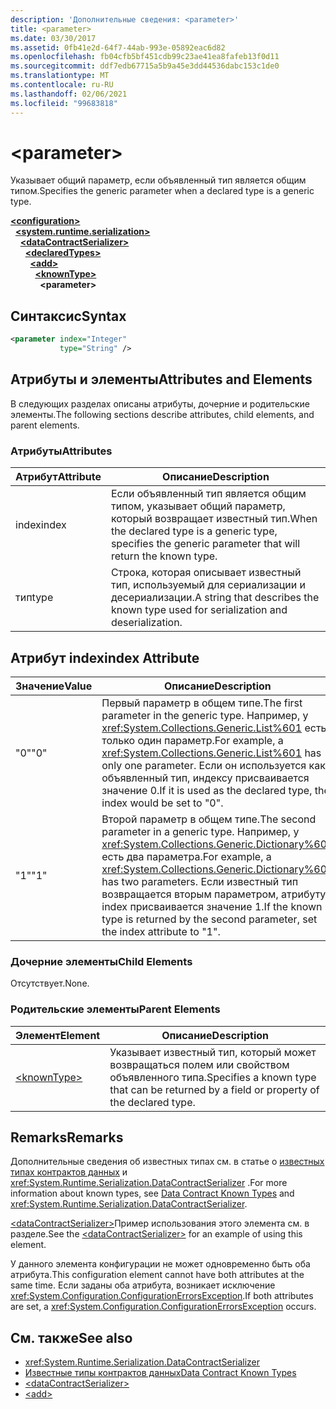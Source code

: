 ```yaml
---
description: 'Дополнительные сведения: <parameter>'
title: <parameter>
ms.date: 03/30/2017
ms.assetid: 0fb41e2d-64f7-44ab-993e-05892eac6d82
ms.openlocfilehash: fb04cfb5bf451cdb99c23ae41ea8fafeb13f0d11
ms.sourcegitcommit: ddf7edb67715a5b9a45e3dd44536dabc153c1de0
ms.translationtype: MT
ms.contentlocale: ru-RU
ms.lasthandoff: 02/06/2021
ms.locfileid: "99683818"
---
```

# \<parameter>

<span data-ttu-id="b137c-102">Указывает общий параметр, если объявленный тип является общим типом.</span><span class="sxs-lookup"><span data-stu-id="b137c-102">Specifies the generic parameter when a declared type is a generic type.</span></span>  
  
[**\<configuration>**](../configuration-element.md)\
&nbsp;&nbsp;[**\<system.runtime.serialization>**](system-runtime-serialization.md)\
&nbsp;&nbsp;&nbsp;&nbsp;[**\<dataContractSerializer>**](datacontractserializer.md)\
&nbsp;&nbsp;&nbsp;&nbsp;&nbsp;&nbsp;[**\<declaredTypes>**](declaredtypes.md)\
&nbsp;&nbsp;&nbsp;&nbsp;&nbsp;&nbsp;&nbsp;&nbsp;[**\<add>**](add-of-declaredtypes-element.md)\
&nbsp;&nbsp;&nbsp;&nbsp;&nbsp;&nbsp;&nbsp;&nbsp;&nbsp;&nbsp;[**\<knownType>**](knowntype.md)\
&nbsp;&nbsp;&nbsp;&nbsp;&nbsp;&nbsp;&nbsp;&nbsp;&nbsp;&nbsp;&nbsp;&nbsp;**\<parameter>**  
  
## <a name="syntax"></a><span data-ttu-id="b137c-103">Синтаксис</span><span class="sxs-lookup"><span data-stu-id="b137c-103">Syntax</span></span>  
  
```xml  
<parameter index="Integer"
           type="String" />
```  
  
## <a name="attributes-and-elements"></a><span data-ttu-id="b137c-104">Атрибуты и элементы</span><span class="sxs-lookup"><span data-stu-id="b137c-104">Attributes and Elements</span></span>  

 <span data-ttu-id="b137c-105">В следующих разделах описаны атрибуты, дочерние и родительские элементы.</span><span class="sxs-lookup"><span data-stu-id="b137c-105">The following sections describe attributes, child elements, and parent elements.</span></span>  
  
### <a name="attributes"></a><span data-ttu-id="b137c-106">Атрибуты</span><span class="sxs-lookup"><span data-stu-id="b137c-106">Attributes</span></span>  
  
|<span data-ttu-id="b137c-107">Атрибут</span><span class="sxs-lookup"><span data-stu-id="b137c-107">Attribute</span></span>|<span data-ttu-id="b137c-108">Описание</span><span class="sxs-lookup"><span data-stu-id="b137c-108">Description</span></span>|  
|---------------|-----------------|  
|<span data-ttu-id="b137c-109">index</span><span class="sxs-lookup"><span data-stu-id="b137c-109">index</span></span>|<span data-ttu-id="b137c-110">Если объявленный тип является общим типом, указывает общий параметр, который возвращает известный тип.</span><span class="sxs-lookup"><span data-stu-id="b137c-110">When the declared type is a generic type, specifies the generic parameter that will return the known type.</span></span>|  
|<span data-ttu-id="b137c-111">тип</span><span class="sxs-lookup"><span data-stu-id="b137c-111">type</span></span>|<span data-ttu-id="b137c-112">Строка, которая описывает известный тип, используемый для сериализации и десериализации.</span><span class="sxs-lookup"><span data-stu-id="b137c-112">A string that describes the known type used for serialization and deserialization.</span></span>|  
  
## <a name="index-attribute"></a><span data-ttu-id="b137c-113">Атрибут index</span><span class="sxs-lookup"><span data-stu-id="b137c-113">index Attribute</span></span>  
  
|<span data-ttu-id="b137c-114">Значение</span><span class="sxs-lookup"><span data-stu-id="b137c-114">Value</span></span>|<span data-ttu-id="b137c-115">Описание</span><span class="sxs-lookup"><span data-stu-id="b137c-115">Description</span></span>|  
|-----------|-----------------|  
|<span data-ttu-id="b137c-116">"0"</span><span class="sxs-lookup"><span data-stu-id="b137c-116">"0"</span></span>|<span data-ttu-id="b137c-117">Первый параметр в общем типе.</span><span class="sxs-lookup"><span data-stu-id="b137c-117">The first parameter in the generic type.</span></span> <span data-ttu-id="b137c-118">Например, у <xref:System.Collections.Generic.List%601> есть только один параметр.</span><span class="sxs-lookup"><span data-stu-id="b137c-118">For example, a <xref:System.Collections.Generic.List%601> has only one parameter.</span></span> <span data-ttu-id="b137c-119">Если он используется как объявленный тип, индексу присваивается значение 0.</span><span class="sxs-lookup"><span data-stu-id="b137c-119">If it is used as the declared type, the index would be set to "0".</span></span>|  
|<span data-ttu-id="b137c-120">"1"</span><span class="sxs-lookup"><span data-stu-id="b137c-120">"1"</span></span>|<span data-ttu-id="b137c-121">Второй параметр в общем типе.</span><span class="sxs-lookup"><span data-stu-id="b137c-121">The second parameter in a generic type.</span></span> <span data-ttu-id="b137c-122">Например, у <xref:System.Collections.Generic.Dictionary%602> есть два параметра.</span><span class="sxs-lookup"><span data-stu-id="b137c-122">For example, a <xref:System.Collections.Generic.Dictionary%602> has two parameters.</span></span> <span data-ttu-id="b137c-123">Если известный тип возвращается вторым параметром, атрибуту index присваивается значение 1.</span><span class="sxs-lookup"><span data-stu-id="b137c-123">If the known type is returned by the second parameter, set the index attribute to "1".</span></span>|  
  
### <a name="child-elements"></a><span data-ttu-id="b137c-124">Дочерние элементы</span><span class="sxs-lookup"><span data-stu-id="b137c-124">Child Elements</span></span>  

 <span data-ttu-id="b137c-125">Отсутствует.</span><span class="sxs-lookup"><span data-stu-id="b137c-125">None.</span></span>  
  
### <a name="parent-elements"></a><span data-ttu-id="b137c-126">Родительские элементы</span><span class="sxs-lookup"><span data-stu-id="b137c-126">Parent Elements</span></span>  
  
|<span data-ttu-id="b137c-127">Элемент</span><span class="sxs-lookup"><span data-stu-id="b137c-127">Element</span></span>|<span data-ttu-id="b137c-128">Описание</span><span class="sxs-lookup"><span data-stu-id="b137c-128">Description</span></span>|  
|-------------|-----------------|  
|[\<knownType>](knowntype.md)|<span data-ttu-id="b137c-129">Указывает известный тип, который может возвращаться полем или свойством объявленного типа.</span><span class="sxs-lookup"><span data-stu-id="b137c-129">Specifies a known type that can be returned by a field or property of the declared type.</span></span>|  
  
## <a name="remarks"></a><span data-ttu-id="b137c-130">Remarks</span><span class="sxs-lookup"><span data-stu-id="b137c-130">Remarks</span></span>  

 <span data-ttu-id="b137c-131">Дополнительные сведения об известных типах см. в статье о [известных типах контрактов данных](../../../wcf/feature-details/data-contract-known-types.md) и <xref:System.Runtime.Serialization.DataContractSerializer> .</span><span class="sxs-lookup"><span data-stu-id="b137c-131">For more information about known types, see [Data Contract Known Types](../../../wcf/feature-details/data-contract-known-types.md) and <xref:System.Runtime.Serialization.DataContractSerializer>.</span></span>  
  
 <span data-ttu-id="b137c-132">[\<dataContractSerializer>](datacontractserializer-element.md)Пример использования этого элемента см. в разделе.</span><span class="sxs-lookup"><span data-stu-id="b137c-132">See the [\<dataContractSerializer>](datacontractserializer-element.md) for an example of using this element.</span></span>  
  
 <span data-ttu-id="b137c-133">У данного элемента конфигурации не может одновременно быть оба атрибута.</span><span class="sxs-lookup"><span data-stu-id="b137c-133">This configuration element cannot have both attributes at the same time.</span></span> <span data-ttu-id="b137c-134">Если заданы оба атрибута, возникает исключение <xref:System.Configuration.ConfigurationErrorsException>.</span><span class="sxs-lookup"><span data-stu-id="b137c-134">If both attributes are set, a <xref:System.Configuration.ConfigurationErrorsException> occurs.</span></span>  
  
## <a name="see-also"></a><span data-ttu-id="b137c-135">См. также</span><span class="sxs-lookup"><span data-stu-id="b137c-135">See also</span></span>

- <xref:System.Runtime.Serialization.DataContractSerializer>
- [<span data-ttu-id="b137c-136">Известные типы контрактов данных</span><span class="sxs-lookup"><span data-stu-id="b137c-136">Data Contract Known Types</span></span>](../../../wcf/feature-details/data-contract-known-types.md)
- [\<dataContractSerializer>](datacontractserializer-element.md)
- [\<add>](add-of-declaredtypes-element.md)
